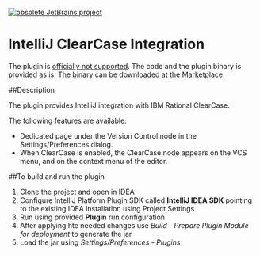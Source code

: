 [![obsolete JetBrains project](http://jb.gg/badges/obsolete.svg)](https://confluence.jetbrains.com/display/ALL/JetBrains+on+GitHub)

IntelliJ ClearCase Integration
==

The plugin is [officially not supported](https://blog.jetbrains.com/idea/2017/10/end-of-support-for-visual-sourcesafe-and-clearcase/).
The code and the plugin binary is provided as is.
The binary can be downloaded [at the Marketplace](https://plugins.jetbrains.com/plugin/10095-clearcase-integration).

##Description

The plugin provides IntelliJ integration with IBM Rational ClearCase.

The following features are available:
* Dedicated page under the Version Control node in the Settings/Preferences dialog.</li>
* When ClearCase is enabled, the ClearCase node appears on the VCS menu, and on the context menu of the editor.


##To build and run the plugin

1. Clone the project and open in IDEA
2. Configure IntelliJ Platform Plugin SDK called **IntelliJ IDEA SDK** pointing to the existing IDEA installation using Project Settings
3. Run using provided **Plugin** run configuration
4. After applying hte needed changes use *Build - Prepare Plugin Module for deployment* to generate the jar
5. Load the jar using *Settings/Preferences - Plugins*
